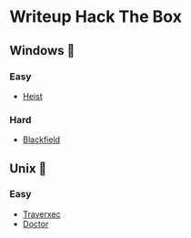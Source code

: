 # Writeup Hack The Box

## Windows 📁

### Easy
- [Heist](https://github.com/luksecurity/htb-writeup/blob/main/heist/wu.md)

### Hard
- [Blackfield](https://github.com/luksecurity/htb-writeup/blob/main/blackfield/HTB-Blackfield.md)

## Unix 🐧

### Easy
- [Traverxec](https://github.com/luksecurity/htb-writeup/blob/main/traverxec/HTB-traverxec.md)
- [Doctor](https://github.com/luksecurity/htb-writeup/blob/main/doctor/wu.md.md)
